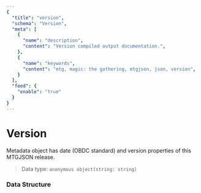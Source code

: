 ```yaml
---
{
  "title": "version",
  "schema": "Version",
  "meta": [
    {
      "name": "description",
      "content": "Version compiled output documentation.",
    },
    {
      "name": "keywords",
      "content": "mtg, magic: the gathering, mtgjson, json, version",
    }
  ],
  "feed": {
    "enable": "true"
  }
}
---
```


# Version

Metadata object has date (OBDC standard) and version properties of this MTGJSON release.

> Data type: `anonymous object(string: string)`  

### Data Structure

<Documentation/>
